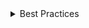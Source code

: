 <details>
<summary>
 Best Practices
</summary>

### Do

- If your Spinner is the only element on the page, set tabIndex={0} on it to allow it to be picked up by screen readers.
- Use a Spinner when a task is not immediate.
- Use one Spinner at a time.
- Descriptive verbs are appropriate under a Spinner to help the user understand what's happening. Ie: Saving, processing, updating.
- Use a Spinner when confirming a change has been made or a task is being processed.
- Add a description to a Spinner when reduced-motion is active

### Don't

- Don’t use a Spinner when performing immediate tasks.
- Don't show multiple Spinners at the same time.
- Don't include more than a few words when paired with a Spinner.

</details>
